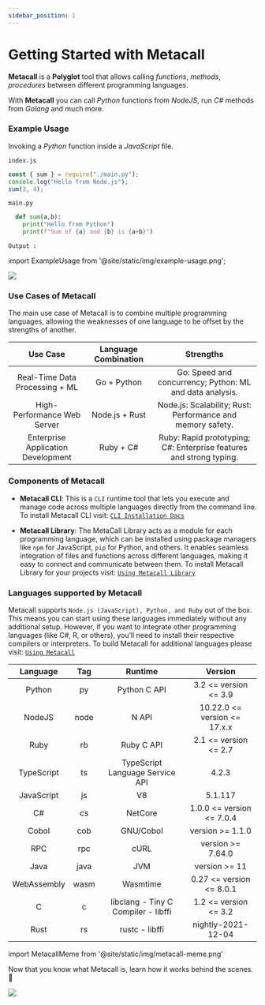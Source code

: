 ```yaml
---
sidebar_position: 1
---
```


# Getting Started with Metacall

**Metacall** is a **Polyglot** tool that allows calling _functions_, _methods_, _procedures_ between different programming languages.

With **Metacall** you can call _Python_ functions from _NodeJS_, run _C#_ methods from _Golang_ and much more.

### Example Usage

Invoking a _Python_ function inside a _JavaScript_ file.

`index.js`

```js
const { sum } = require("./main.py");
console.log("Hello from Node.js");
sum(3, 4);
```

`main.py`

```py
  def sum(a,b):
    print("Hello from Python")
    print(f"Sum of {a} and {b} is {a+b}")
```

`Output :`

import ExampleUsage from '@site/static/img/example-usage.png';

<img src={ExampleUsage}/>

### Use Cases of Metacall

The main use case of Metacall is to combine multiple programming languages, allowing the weaknesses of one language to be offset by the strengths of another.

|              Use Case              | Language Combination |                              Strengths                              |
| :--------------------------------: | :------------------: | :-----------------------------------------------------------------: |
|   Real-Time Data Processing + ML   |     Go + Python      |      Go: Speed and concurrency; Python: ML and data analysis.       |
|    High-Performance Web Server     |    Node.js + Rust    |     Node.js: Scalability; Rust: Performance and memory safety.      |
| Enterprise Application Development |      Ruby + C#       | Ruby: Rapid prototyping; C#: Enterprise features and strong typing. |

### Components of Metacall

- **Metacall CLI**: This is a `CLI` runtime tool that lets you execute and manage code across multiple languages directly from the command line. To install Metacall CLI visit: <a href="/docs/category/installating-metacall-cli/">`CLI Installation Docs`</a>

- **Metacall Library**: The MetaCall Library acts as a module for each programming language, which can be installed using package managers like `npm` for JavaScript, `pip` for Python, and others. It enables seamless integration of files and functions across different languages, making it easy to connect and communicate between them. To install Metacall Library for your projects visit: <a href="/docs/category/using-metacall">`Using Metacall Library`</a>

### Languages supported by Metacall

Metacall supports `Node.js (JavaScript), Python, and Ruby` out of the box. This means you can start using these languages immediately without any additional setup. However, if you want to integrate other programming languages (like C#, R, or others), you’ll need to install their respective compilers or interpreters. To build Metacall for additional languages please visit: <a href="/docs/category/using-metacall">`Using Metacall`</a>

|  Language   | Tag  |               Runtime               |            Version             |
| :---------: | :--: | :---------------------------------: | :----------------------------: |
|   Python    |  py  |            Python C API             |    3.2 \<= version \<= 3.9     |
|   NodeJS    | node |                N API                | 10.22.0 \<= version \<= 17.x.x |
|    Ruby     |  rb  |             Ruby C API              |    2.1 \<= version \<= 2.7     |
| TypeScript  |  ts  |   TypeScript Language Service API   |             4.2.3              |
| JavaScript  |  js  |                 V8                  |            5.1.117             |
|     C#      |  cs  |               NetCore               |  1.0.0 \<= version \<= 7.0.4   |
|    Cobol    | cob  |              GNU/Cobol              |       version \>= 1.1.0        |
|     RPC     | rpc  |                cURL                 |       version \>= 7.64.0       |
|    Java     | java |                 JVM                 |         version \>= 11         |
| WebAssembly | wasm |              Wasmtime               |   0.27 \<= version \<= 8.0.1   |
|      C      |  c   | libclang - Tiny C Compiler - libffi |    1.2 \<= version \<= 3.2     |
|    Rust     |  rs  |           rustc - libffi            |       nightly-2021-12-04       |

import MetacallMeme from '@site/static/img/metacall-meme.png'

Now that you know what Metacall is, learn how it works behind the scenes. 🚀

<img src={MetacallMeme} />
